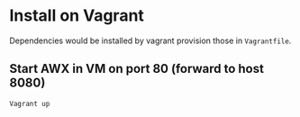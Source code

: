 # Install on Vagrant

Dependencies would be installed by vagrant provision those in `Vagrantfile`.

## Start AWX in VM on port 80 (forward to host 8080)

```
Vagrant up
```
